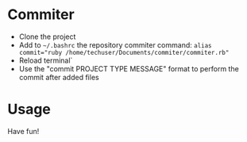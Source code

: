# Commiter

* Clone the project
* Add to `~/.bashrc` the repository commiter command: `alias commit="ruby /home/techuser/Documents/commiter/commiter.rb"`
* Reload terminal`
* Use the "commit PROJECT TYPE MESSAGE" format to perform the commit after added files

# Usage


Have fun!
